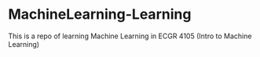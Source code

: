 # MachineLearning-Learning
This is a repo of learning Machine Learning in ECGR 4105 (Intro to Machine Learning)
